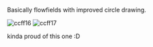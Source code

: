 Basically flowfields with improved circle drawing.

![ccff16](https://github.com/ChaoticBlack/my_generative_art/assets/55967429/0f59c7e9-98db-4143-a2cf-1a54edf796a8)
![ccff17](https://github.com/ChaoticBlack/my_generative_art/assets/55967429/ddd7ae42-b759-43c9-a129-cb2154b06a4b)


kinda proud of this one :D

